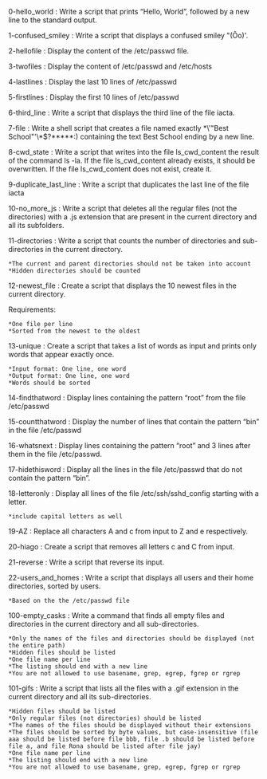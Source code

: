 0-hello_world : Write a script that prints “Hello, World”, followed by a new line to the standard output.

1-confused_smiley : Write a script that displays a confused smiley "(Ôo)'.

2-hellofile : Display the content of the /etc/passwd file.

3-twofiles : Display the content of /etc/passwd and /etc/hosts

4-lastlines : Display the last 10 lines of /etc/passwd

5-firstlines : Display the first 10 lines of /etc/passwd

6-third_line : Write a script that displays the third line of the file iacta.

7-file : Write a shell script that creates a file named exactly \*\\'"Best School"\'\\*$\?\*\*\*\*\*:) containing the text Best School ending by a new line.

8-cwd_state : Write a script that writes into the file ls_cwd_content the result of the command ls -la. If the file ls_cwd_content already exists, it should be overwritten. If the file ls_cwd_content does not exist, create it.

9-duplicate_last_line : Write a script that duplicates the last line of the file iacta

10-no_more_js : Write a script that deletes all the regular files (not the directories) with a .js extension that are present in the current directory and all its subfolders.

11-directories : Write a script that counts the number of directories and sub-directories in the current directory.

	*The current and parent directories should not be taken into account
	*Hidden directories should be counted

12-newest_file : Create a script that displays the 10 newest files in the current directory.

Requirements:

	*One file per line
	*Sorted from the newest to the oldest

13-unique : Create a script that takes a list of words as input and prints only words that appear exactly once.

	*Input format: One line, one word
	*Output format: One line, one word
	*Words should be sorted

14-findthatword : Display lines containing the pattern “root” from the file /etc/passwd

15-countthatword : Display the number of lines that contain the pattern “bin” in the file /etc/passwd

16-whatsnext : Display lines containing the pattern “root” and 3 lines after them in the file /etc/passwd.

17-hidethisword : Display all the lines in the file /etc/passwd that do not contain the pattern “bin”.

18-letteronly : Display all lines of the file /etc/ssh/sshd_config starting with a letter.

	*include capital letters as well

19-AZ : Replace all characters A and c from input to Z and e respectively.

20-hiago : Create a script that removes all letters c and C from input.

21-reverse : Write a script that reverse its input.

22-users_and_homes : Write a script that displays all users and their home directories, sorted by users.

	*Based on the the /etc/passwd file

100-empty_casks : Write a command that finds all empty files and directories in the current directory and all sub-directories.

	*Only the names of the files and directories should be displayed (not the entire path)
	*Hidden files should be listed
	*One file name per line
	*The listing should end with a new line
	*You are not allowed to use basename, grep, egrep, fgrep or rgrep

101-gifs : Write a script that lists all the files with a .gif extension in the current directory and all its sub-directories.

	*Hidden files should be listed
	*Only regular files (not directories) should be listed
	*The names of the files should be displayed without their extensions
	*The files should be sorted by byte values, but case-insensitive (file aaa should be listed before file bbb, file .b should be listed before file a, and file Rona should be listed after file jay)
	*One file name per line
	*The listing should end with a new line
	*You are not allowed to use basename, grep, egrep, fgrep or rgrep


